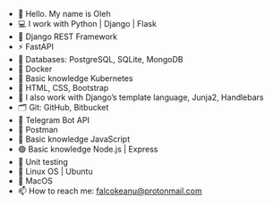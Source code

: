 - 👋 Hello. My name is Oleh
- 💻 I work with Python | Django | Flask
- 🔗 Django REST Framework
- ⚡ FastAPI
- 💾 Databases: PostgreSQL, SQLite, MongoDB
- 🐳 Docker
- 🔵 Basic knowledge Kubernetes
- 🎨 HTML, CSS, Bootstrap
- 🔨 I also work with Django’s template language, Junja2, Handlebars
- 🗂 Git: GitHub, Bitbucket
- 🤖 Telegram Bot API
- 🚀 Postman
- 📒 Basic knowledge JavaScript
- 🟢 Basic knowledge Node.js | Express
- 🔬 Unit testing
- 🐧 Linux OS | Ubuntu
-  MacOS
- 📫 How to reach me: falcokeanu@protonmail.com

